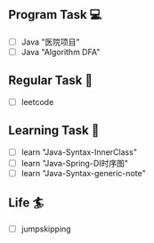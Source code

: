 

## Program Task  💻
- [ ] Java "医院项目"
- [ ] Java "Algorithm DFA"

## Regular Task  🤡
- [ ] leetcode

## Learning Task 🎯
- [ ] learn "Java-Syntax-InnerClass"
- [ ] learn "Java-Spring-DI时序图"
- [ ] learn "Java-Syntax-generic-note"

## Life 🏄
- [ ] jumpskipping 